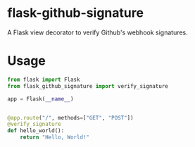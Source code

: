 # flask-github-signature

A Flask view decorator to verify Github's webhook signatures.

# Usage

```python
from flask import Flask
from flask_github_signature import verify_signature 

app = Flask(__name__)


@app.route("/", methods=["GET", "POST"])
@verify_signature
def hello_world():
    return "Hello, World!"
```
